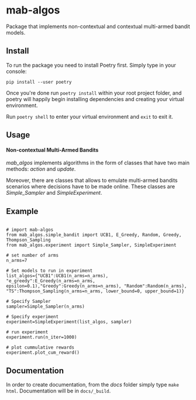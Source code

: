 # mab-algos

Package that implements non-contextual and contextual multi-armed bandit models.

## Install

To run the package you need to install Poetry first. Simply type in your console:

`pip install --user poetry`

Once you're done run `poetry install` within your root project folder, and poetry will happily begin installing
dependencies and creating your virtual environment.

Run `poetry shell` to enter your virtual environment and `exit` to exit it.

## Usage

#### Non-contextual Multi-Armed Bandits

_mab_algos_ implements algorithms in the form of classes that have two main methods: _action_ and _update_.

Moreover, there are classes that allows to emulate multi-armed bandits scenarios where decisions have to be made online. These classes are _Simple_Sampler_ and _SimpleExperiment_.

## Example

```

# import mab-algos
from mab_algos.simple_bandit import UCB1, E_Greedy, Random, Greedy, Thompson_Sampling
from mab_algos.experiment import Simple_Sampler, SimpleExperiment

# set number of arms
n_arms=7

# Set models to run in experiment
list_algos={"UCB1":UCB1(n_arms=n_arms), "e_greedy":E_Greedy(n_arms=n_arms, epsilon=0.1),"Greedy":Greedy(n_arms=n_arms), "Random":Random(n_arms), "TS":Thompson_Sampling(n_arms=n_arms, lower_bound=0, upper_bound=1)}

# Specify Sampler
sampler=Simple_Sampler(n_arms)

# Specify experiment
experiment=SimpleExperiment(list_algos, sampler)

# run experiment
experiment.run(n_iter=1000)

# plot cummulative rewards
experiment.plot_cum_reward()

```

## Documentation
 In order to create documentation, from the _docs_ folder simply type `make html`. Documentation will be in `docs/_build`.
